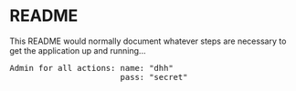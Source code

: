 # README

This README would normally document whatever steps are necessary to get the
application up and running...
<pre>
Admin for all actions: name: "dhh"
                       pass: "secret"
</pre>
